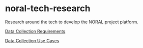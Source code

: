 # noral-tech-research

Research around the tech to develop the NORAL project platform.

[Data Collection Requirements](datacollection/001-data-collection-requirements.md)

[Data Collection Use Cases](datacollection/002-data-collection-usecases.md)
